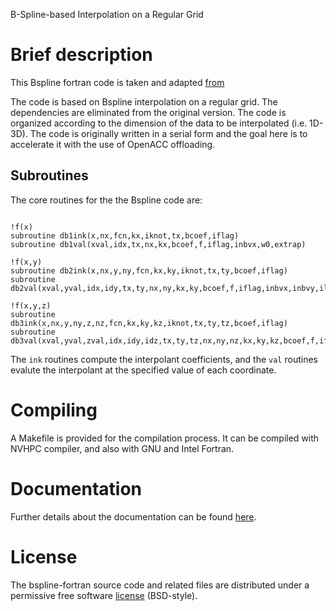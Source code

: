 B-Spline-based Interpolation on a Regular Grid

# Brief description

This Bspline fortran code is taken and adapted
[from](http://jacobwilliams.github.io/bspline-fortran/)

The code is based on Bspline interpolation on a regular grid. The dependencies are eliminated from the original version. The code is organized according to the dimension of the data to be interpolated (i.e. 1D-3D). The code is originally written in a serial form and the goal here is to accelerate it with the use of OpenACC offloading.                                                 

## Subroutines

The core routines for the the Bspline code are:

```Fortran

!f(x)
subroutine db1ink(x,nx,fcn,kx,iknot,tx,bcoef,iflag)
subroutine db1val(xval,idx,tx,nx,kx,bcoef,f,iflag,inbvx,w0,extrap)

!f(x,y)
subroutine db2ink(x,nx,y,ny,fcn,kx,ky,iknot,tx,ty,bcoef,iflag)
subroutine db2val(xval,yval,idx,idy,tx,ty,nx,ny,kx,ky,bcoef,f,iflag,inbvx,inbvy,iloy,w1,w0,extrap)

!f(x,y,z)
subroutine db3ink(x,nx,y,ny,z,nz,fcn,kx,ky,kz,iknot,tx,ty,tz,bcoef,iflag)
subroutine db3val(xval,yval,zval,idx,idy,idz,tx,ty,tz,nx,ny,nz,kx,ky,kz,bcoef,f,iflag,inbvx,inbvy,inbvz,iloy,iloz,w2,w1,w0,extrap)
```

The ```ink``` routines compute the interpolant coefficients, and the ```val``` routines evalute the interpolant at the specified value of each coordinate.

# Compiling

A Makefile is provided for the compilation process. It can be compiled with NVHPC compiler, and also with GNU and Intel Fortran.

# Documentation

Further details about the documentation can be found [here](http://jacobwilliams.github.io/bspline-fortran/).

# License

The bspline-fortran source code and related files are distributed under a permissive free software [license](https://github.com/jacobwilliams/bspline-fortran/blob/master/LICENSE) (BSD-style).
